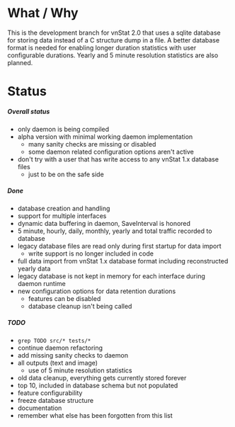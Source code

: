 # What / Why

This is the development branch for vnStat 2.0 that uses a sqlite database
for storing data instead of a C structure dump in a file. A better database
format is needed for enabling longer duration statistics with user
configurable durations. Yearly and 5 minute resolution statistics are also planned.

# Status

##### Overall status

  * only daemon is being compiled
  * alpha version with minimal working daemon implementation
    * many sanity checks are missing or disabled
    * some daemon related configuration options aren't active
  * don't try with a user that has write access to any vnStat 1.x database files
    * just to be on the safe side

##### Done

  * database creation and handling
  * support for multiple interfaces
  * dynamic data buffering in daemon, SaveInterval is honored
  * 5 minute, hourly, daily, monthly, yearly and total traffic recorded to database
  * legacy database files are read only during first startup for data import
    * write support is no longer included in code
  * full data import from vnStat 1.x database format including reconstructed yearly data
  * legacy database is not kept in memory for each interface during daemon runtime
  * new configuration options for data retention durations
    * features can be disabled
    * database cleanup isn't being called

##### TODO

  * `grep TODO src/* tests/*`
  * continue daemon refactoring
  * add missing sanity checks to daemon
  * all outputs (text and image)
    * use of 5 minute resolution statistics
  * old data cleanup, everything gets currently stored forever
  * top 10, included in database schema but not populated
  * feature configurability
  * freeze database structure
  * documentation
  * remember what else has been forgotten from this list
